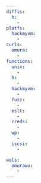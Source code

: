 ```yaml
---
diffis:
  h:
    -
platfs:
  hackmyvm:
    -
curls:
  omura:
    -
functions:
  unix:
    -
  h:
    -
  hackmyvm:
    -
  fuzz:
    -
  xslt:
    -
  creds:
    -
  wp:
    -
  iscsi:
    -

wals:
  omurawu:
    -
---
```

